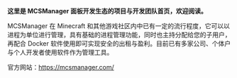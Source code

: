**这里是 MCSManager 面板开发生态的项目与开发团队首页，欢迎阅读。**

MCSManager 在 Minecraft 和其他游戏社区内中已有一定的流行程度，它可以以进程为单位进行管理，具有基础的进程管理功能，同时也主持分配给您的子用户，再配合 Docker 软件使用即可实现安全的出租与盈利。目前已有多家公司、个体户与个人开发者使用软件作为管理工具。

官方网站：https://mcsmanager.com/
